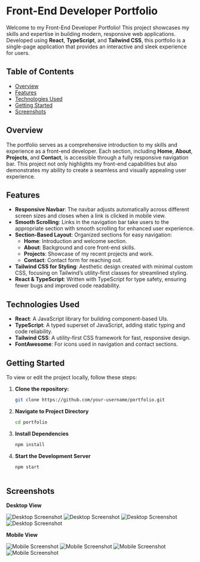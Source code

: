 # Front-End Developer Portfolio

Welcome to my Front-End Developer Portfolio! This project showcases my skills and expertise in building modern, responsive web applications. Developed using **React**, **TypeScript**, and **Tailwind CSS**, this portfolio is a single-page application that provides an interactive and sleek experience for users. 

## Table of Contents
- [Overview](#overview)
- [Features](#features)
- [Technologies Used](#technologies-used)
- [Getting Started](#getting-started)
- [Screenshots](#screenshots)


## Overview

The portfolio serves as a comprehensive introduction to my skills and experience as a front-end developer. Each section, including **Home**, **About**, **Projects**, and **Contact**, is accessible through a fully responsive navigation bar. This project not only highlights my front-end capabilities but also demonstrates my ability to create a seamless and visually appealing user experience.

## Features

- **Responsive Navbar**: The navbar adjusts automatically across different screen sizes and closes when a link is clicked in mobile view.
- **Smooth Scrolling**: Links in the navigation bar take users to the appropriate section with smooth scrolling for enhanced user experience.
- **Section-Based Layout**: Organized sections for easy navigation:
  - **Home**: Introduction and welcome section.
  - **About**: Background and core front-end skills.
  - **Projects**: Showcase of my recent projects and work.
  - **Contact**: Contact form for reaching out.
- **Tailwind CSS for Styling**: Aesthetic design created with minimal custom CSS, focusing on Tailwind’s utility-first classes for streamlined styling.
- **React & TypeScript**: Written with TypeScript for type safety, ensuring fewer bugs and improved code readability.

## Technologies Used

- **React**: A JavaScript library for building component-based UIs.
- **TypeScript**: A typed superset of JavaScript, adding static typing and code reliability.
- **Tailwind CSS**: A utility-first CSS framework for fast, responsive design.
- **FontAwesome**: For icons used in navigation and contact sections.

## Getting Started

To view or edit the project locally, follow these steps:

1. **Clone the repository:**
   ```bash
   git clone https://github.com/your-username/portfolio.git

2. **Navigate to Project Directory**
    ```bash
    cd portfolio
3. **Install Dependencies**
    ```bash
    npm install
4. **Start the Development Server**
    ```bash
    npm start
  
## Screenshots

**Desktop View**

![Desktop Screenshot](https://github.com/Hannanbutt1256/portfolio/blob/master/src/assets/Desktop-view%20(1).png)
![Desktop Screenshot](https://github.com/Hannanbutt1256/portfolio/blob/master/src/assets/Desktop-view%20(4).png)
![Desktop Screenshot](https://github.com/Hannanbutt1256/portfolio/blob/master/src/assets/Desktop-view%20(3).png)
![Desktop Screenshot](https://github.com/Hannanbutt1256/portfolio/blob/master/src/assets/Desktop-view%20(2).png)

**Mobile View**

![Mobile Screenshot](https://github.com/Hannanbutt1256/portfolio/blob/master/src/assets/Mobile-view%20(2).PNG)
![Mobile Screenshot](https://github.com/Hannanbutt1256/portfolio/blob/master/src/assets/Mobile-view%20(1).PNG)
![Mobile Screenshot](https://github.com/Hannanbutt1256/portfolio/blob/master/src/assets/Mobile-view%20(1).PNG)
![Mobile Screenshot](https://github.com/Hannanbutt1256/portfolio/blob/master/src/assets/Mobile-view%20(1).PNG)